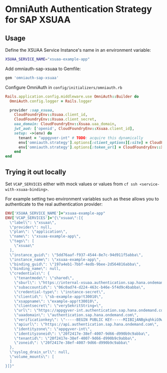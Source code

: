 # OmniAuth Authentication Strategy for SAP XSUAA

## Usage

Define the XSUAA Service Instance's name in an environment variable:

```bash
XSUAA_SERVICE_NAME="xsuaa-example-app"
```

Add omniauth-sap-xsuaa to Gemfile:

```ruby
gem 'omniauth-sap-xsuaa'
```

Configure OmniAuth in `config/initializers/omniauth.rb`

```ruby
Rails.application.config.middleware.use OmniAuth::Builder do
  OmniAuth.config.logger = Rails.logger

  provider :sap_xsuaa,
    CloudFoundryEnv::Xsuaa.client_id,
    CloudFoundryEnv::Xsuaa.client_secret,
    uaa_domain: CloudFoundryEnv::Xsuaa.uaa_domain,
    jwt_aud: ['openid', CloudFoundryEnv::Xsuaa.client_id],
    setup: ->(env) do
      tenant = "appgyver-int" # TODO: acquire this dynamically
      env['omniauth.strategy'].options[:client_options][:site] = CloudFoundryEnv::Xsuaa.auth_site_url(tenant)
      env['omniauth.strategy'].options[:token_url] = CloudFoundryEnv::Xsuaa.token_url(tenant)
    end
end
```

## Trying it out locally

Set `VCAP_SERVICES` either with mock values or values from `cf ssh <service-with-xsuaa-binding>`.

For example setting two environment variables such as these allows you to authenticate to the
real authentication provider:

```ruby
ENV['XSUAA_SERVICE_NAME']="xsuaa-example-app"
ENV['VCAP_SERVICES']="{\"xsuaa\":[{
  \"label\": \"xsuaa\",
  \"provider\": null,
  \"plan\": \"application\",
  \"name\": \"xsuaa-example-app\",
  \"tags\": [
    \"xsuaa\"
  ],
  \"instance_guid\": \"5dd76aaf-f937-4544-8e7c-94d911f5abba\",
  \"instance_name\": \"xsuaa-example-app\",
  \"binding_guid\": \"197a4eb1-7bbf-4edb-9bee-2d564816abba\",
  \"binding_name\": null,
  \"credentials\": {
    \"tenantmode\": \"shared\",
    \"sburl\": \"https://internal-xsuaa.authentication.sap.hana.ondemand.com\",
    \"subaccountid\": \"06c0ad74-d224-463c-b46e-5f4d9c4babba\",
    \"credential-type\": \"instance-secret\",
    \"clientid\": \"sb-example-app!t30010\",
    \"xsappname\": \"example-app!t30010\",
    \"clientsecret\": \"verySekritString=\",
    \"url\": \"https://appgyver-int.authentication.sap.hana.ondemand.com\",
    \"uaadomain\": \"authentication.sap.hana.ondemand.com\",
    \"verificationkey\": \"-----BEGIN PUBLIC KEY-----MIIBIjANBgkqhkiG9w0BAQEFAAOCAQ8AMIIBCgKCAQEA4UCgAtdjWTjG6qHjcdobsjk06JsQ6BWd20Q3yutK5n3+e6FCQlpXyBEN0pMIpNjWBx6/85HW/k2vwauwqQCCB4I00HgFXKDjWrktv1eve5MNiWNI1+InXLIQ72gZUVcUi9IjhN/0e/hDcALCIeVNTbW4ZHDqj5wZ5beP/9EzZWYP/sHT1XkWu/8deiT8bq1SysKtYxpt1WG01zqEaSSEOmsZ1tp/gzsbfYTCj+xs10Qmax4TP9AhaAsGY714GAU5w+8Nk2yAfUr+AFn8bQXNK46RwVqI83ZL6N70SiQy02mcsw4VVUaAhB1NnrkCfL2Wrmohw9lQOfEtYBrnoxEMLwIDAQAB-----END PUBLIC KEY-----\",
    \"apiurl\": \"https://api.authentication.sap.hana.ondemand.com\",
    \"identityzone\": \"appgyver-int\",
    \"identityzoneid\": \"20f2417e-38ef-4007-9d66-d990b9c9abba\",
    \"tenantid\": \"20f2417e-38ef-4007-9d66-d990b9c9abba\",
    \"zoneid\": \"20f2417e-38ef-4007-9d66-d990b9c9abba\"
  },
  \"syslog_drain_url\": null,
  \"volume_mounts\": [
  ]
}]}"
```
